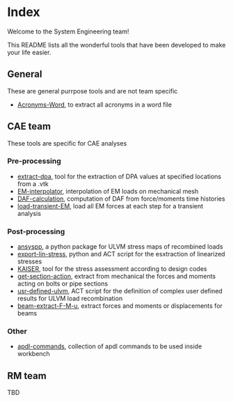# Index
Welcome to the System Engineering team!

This README lists all the wonderful tools that have been developed to make your life easier.


## General
These are general purrpose tools and are not team specific

- [Acronyms-Word](https://github.com/Systems-Modelling-Unit-NiER/Acronyms-Word), to extract all acronyms in a word file

## CAE team
These tools are specific for CAE analyses

### Pre-processing
- [extract-dpa](https://github.com/Systems-Modelling-Unit-NiER/extract-dpa), tool for the extraction of DPA values at specified locations from a .vtk
- [EM-interpolator](https://github.com/Systems-Modelling-Unit-NiER/EM-Interpolator), interpolation of EM loads on mechanical mesh
- [DAF-calculation](https://github.com/Systems-Modelling-Unit-NiER/DAF-calculation), computation of DAF from force/moments time histories
- [load-transient-EM](https://github.com/Systems-Modelling-Unit-NiER/load-transient-EM), load all EM forces at each step for a transient analysis

### Post-processing
- [ansyspp](https://github.com/Systems-Modelling-Unit-NiER/ansyspp), a python package for ULVM stress maps of recombined loads
- [export-lin-stress](https://github.com/Systems-Modelling-Unit-NiER/export-lin-stress), python and ACT script for the esxtraction of linearized stresses
- [KAISER](https://github.com/Systems-Modelling-Unit-NiER/KAISER), tool for the stress assessment according to design codes
- [get-section-action](https://github.com/Systems-Modelling-Unit-NiER/get-section-actions), extract from mechanical the forces and moments acting on bolts or pipe sections
- [usr-defined-ulvm](https://github.com/Systems-Modelling-Unit-NiER/usr-defined-ulvm), ACT script for the definition of complex user defined results for ULVM load recombination
- [beam-extract-F-M-u](https://github.com/Systems-Modelling-Unit-NiER/beam-extract-F-M-u), extract forces and moments or displacements for beams

### Other
- [apdl-commands](https://github.com/Systems-Modelling-Unit-NiER/apdl-commands), collection of apdl commands to be used inside workbench



## RM team
TBD
